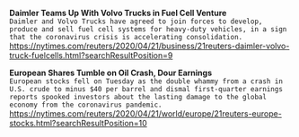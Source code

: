 **Daimler Teams Up With Volvo Trucks in Fuel Cell Venture**\
`Daimler and Volvo Trucks have agreed to join forces to develop, produce and sell fuel cell systems for heavy-duty vehicles, in a sign that the coronavirus crisis is accelerating consolidation.`\
https://nytimes.com/reuters/2020/04/21/business/21reuters-daimler-volvo-truck-fuelcells.html?searchResultPosition=9

**European Shares Tumble on Oil Crash, Dour Earnings**\
`European stocks fell on Tuesday as the double whammy from a crash in U.S. crude to minus $40 per barrel and dismal first-quarter earnings reports spooked investors about the lasting damage to the global economy from the coronavirus pandemic.`\
https://nytimes.com/reuters/2020/04/21/world/europe/21reuters-europe-stocks.html?searchResultPosition=10

